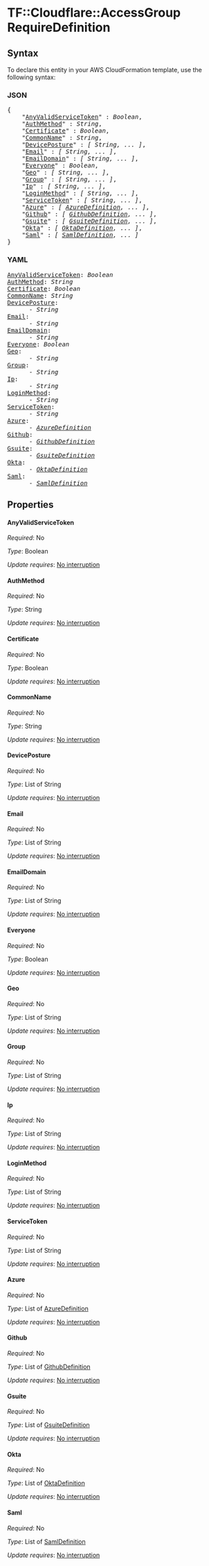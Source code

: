 # TF::Cloudflare::AccessGroup RequireDefinition

## Syntax

To declare this entity in your AWS CloudFormation template, use the following syntax:

### JSON

<pre>
{
    "<a href="#anyvalidservicetoken" title="AnyValidServiceToken">AnyValidServiceToken</a>" : <i>Boolean</i>,
    "<a href="#authmethod" title="AuthMethod">AuthMethod</a>" : <i>String</i>,
    "<a href="#certificate" title="Certificate">Certificate</a>" : <i>Boolean</i>,
    "<a href="#commonname" title="CommonName">CommonName</a>" : <i>String</i>,
    "<a href="#deviceposture" title="DevicePosture">DevicePosture</a>" : <i>[ String, ... ]</i>,
    "<a href="#email" title="Email">Email</a>" : <i>[ String, ... ]</i>,
    "<a href="#emaildomain" title="EmailDomain">EmailDomain</a>" : <i>[ String, ... ]</i>,
    "<a href="#everyone" title="Everyone">Everyone</a>" : <i>Boolean</i>,
    "<a href="#geo" title="Geo">Geo</a>" : <i>[ String, ... ]</i>,
    "<a href="#group" title="Group">Group</a>" : <i>[ String, ... ]</i>,
    "<a href="#ip" title="Ip">Ip</a>" : <i>[ String, ... ]</i>,
    "<a href="#loginmethod" title="LoginMethod">LoginMethod</a>" : <i>[ String, ... ]</i>,
    "<a href="#servicetoken" title="ServiceToken">ServiceToken</a>" : <i>[ String, ... ]</i>,
    "<a href="#azure" title="Azure">Azure</a>" : <i>[ <a href="azuredefinition.md">AzureDefinition</a>, ... ]</i>,
    "<a href="#github" title="Github">Github</a>" : <i>[ <a href="githubdefinition.md">GithubDefinition</a>, ... ]</i>,
    "<a href="#gsuite" title="Gsuite">Gsuite</a>" : <i>[ <a href="gsuitedefinition.md">GsuiteDefinition</a>, ... ]</i>,
    "<a href="#okta" title="Okta">Okta</a>" : <i>[ <a href="oktadefinition.md">OktaDefinition</a>, ... ]</i>,
    "<a href="#saml" title="Saml">Saml</a>" : <i>[ <a href="samldefinition.md">SamlDefinition</a>, ... ]</i>
}
</pre>

### YAML

<pre>
<a href="#anyvalidservicetoken" title="AnyValidServiceToken">AnyValidServiceToken</a>: <i>Boolean</i>
<a href="#authmethod" title="AuthMethod">AuthMethod</a>: <i>String</i>
<a href="#certificate" title="Certificate">Certificate</a>: <i>Boolean</i>
<a href="#commonname" title="CommonName">CommonName</a>: <i>String</i>
<a href="#deviceposture" title="DevicePosture">DevicePosture</a>: <i>
      - String</i>
<a href="#email" title="Email">Email</a>: <i>
      - String</i>
<a href="#emaildomain" title="EmailDomain">EmailDomain</a>: <i>
      - String</i>
<a href="#everyone" title="Everyone">Everyone</a>: <i>Boolean</i>
<a href="#geo" title="Geo">Geo</a>: <i>
      - String</i>
<a href="#group" title="Group">Group</a>: <i>
      - String</i>
<a href="#ip" title="Ip">Ip</a>: <i>
      - String</i>
<a href="#loginmethod" title="LoginMethod">LoginMethod</a>: <i>
      - String</i>
<a href="#servicetoken" title="ServiceToken">ServiceToken</a>: <i>
      - String</i>
<a href="#azure" title="Azure">Azure</a>: <i>
      - <a href="azuredefinition.md">AzureDefinition</a></i>
<a href="#github" title="Github">Github</a>: <i>
      - <a href="githubdefinition.md">GithubDefinition</a></i>
<a href="#gsuite" title="Gsuite">Gsuite</a>: <i>
      - <a href="gsuitedefinition.md">GsuiteDefinition</a></i>
<a href="#okta" title="Okta">Okta</a>: <i>
      - <a href="oktadefinition.md">OktaDefinition</a></i>
<a href="#saml" title="Saml">Saml</a>: <i>
      - <a href="samldefinition.md">SamlDefinition</a></i>
</pre>

## Properties

#### AnyValidServiceToken

_Required_: No

_Type_: Boolean

_Update requires_: [No interruption](https://docs.aws.amazon.com/AWSCloudFormation/latest/UserGuide/using-cfn-updating-stacks-update-behaviors.html#update-no-interrupt)

#### AuthMethod

_Required_: No

_Type_: String

_Update requires_: [No interruption](https://docs.aws.amazon.com/AWSCloudFormation/latest/UserGuide/using-cfn-updating-stacks-update-behaviors.html#update-no-interrupt)

#### Certificate

_Required_: No

_Type_: Boolean

_Update requires_: [No interruption](https://docs.aws.amazon.com/AWSCloudFormation/latest/UserGuide/using-cfn-updating-stacks-update-behaviors.html#update-no-interrupt)

#### CommonName

_Required_: No

_Type_: String

_Update requires_: [No interruption](https://docs.aws.amazon.com/AWSCloudFormation/latest/UserGuide/using-cfn-updating-stacks-update-behaviors.html#update-no-interrupt)

#### DevicePosture

_Required_: No

_Type_: List of String

_Update requires_: [No interruption](https://docs.aws.amazon.com/AWSCloudFormation/latest/UserGuide/using-cfn-updating-stacks-update-behaviors.html#update-no-interrupt)

#### Email

_Required_: No

_Type_: List of String

_Update requires_: [No interruption](https://docs.aws.amazon.com/AWSCloudFormation/latest/UserGuide/using-cfn-updating-stacks-update-behaviors.html#update-no-interrupt)

#### EmailDomain

_Required_: No

_Type_: List of String

_Update requires_: [No interruption](https://docs.aws.amazon.com/AWSCloudFormation/latest/UserGuide/using-cfn-updating-stacks-update-behaviors.html#update-no-interrupt)

#### Everyone

_Required_: No

_Type_: Boolean

_Update requires_: [No interruption](https://docs.aws.amazon.com/AWSCloudFormation/latest/UserGuide/using-cfn-updating-stacks-update-behaviors.html#update-no-interrupt)

#### Geo

_Required_: No

_Type_: List of String

_Update requires_: [No interruption](https://docs.aws.amazon.com/AWSCloudFormation/latest/UserGuide/using-cfn-updating-stacks-update-behaviors.html#update-no-interrupt)

#### Group

_Required_: No

_Type_: List of String

_Update requires_: [No interruption](https://docs.aws.amazon.com/AWSCloudFormation/latest/UserGuide/using-cfn-updating-stacks-update-behaviors.html#update-no-interrupt)

#### Ip

_Required_: No

_Type_: List of String

_Update requires_: [No interruption](https://docs.aws.amazon.com/AWSCloudFormation/latest/UserGuide/using-cfn-updating-stacks-update-behaviors.html#update-no-interrupt)

#### LoginMethod

_Required_: No

_Type_: List of String

_Update requires_: [No interruption](https://docs.aws.amazon.com/AWSCloudFormation/latest/UserGuide/using-cfn-updating-stacks-update-behaviors.html#update-no-interrupt)

#### ServiceToken

_Required_: No

_Type_: List of String

_Update requires_: [No interruption](https://docs.aws.amazon.com/AWSCloudFormation/latest/UserGuide/using-cfn-updating-stacks-update-behaviors.html#update-no-interrupt)

#### Azure

_Required_: No

_Type_: List of <a href="azuredefinition.md">AzureDefinition</a>

_Update requires_: [No interruption](https://docs.aws.amazon.com/AWSCloudFormation/latest/UserGuide/using-cfn-updating-stacks-update-behaviors.html#update-no-interrupt)

#### Github

_Required_: No

_Type_: List of <a href="githubdefinition.md">GithubDefinition</a>

_Update requires_: [No interruption](https://docs.aws.amazon.com/AWSCloudFormation/latest/UserGuide/using-cfn-updating-stacks-update-behaviors.html#update-no-interrupt)

#### Gsuite

_Required_: No

_Type_: List of <a href="gsuitedefinition.md">GsuiteDefinition</a>

_Update requires_: [No interruption](https://docs.aws.amazon.com/AWSCloudFormation/latest/UserGuide/using-cfn-updating-stacks-update-behaviors.html#update-no-interrupt)

#### Okta

_Required_: No

_Type_: List of <a href="oktadefinition.md">OktaDefinition</a>

_Update requires_: [No interruption](https://docs.aws.amazon.com/AWSCloudFormation/latest/UserGuide/using-cfn-updating-stacks-update-behaviors.html#update-no-interrupt)

#### Saml

_Required_: No

_Type_: List of <a href="samldefinition.md">SamlDefinition</a>

_Update requires_: [No interruption](https://docs.aws.amazon.com/AWSCloudFormation/latest/UserGuide/using-cfn-updating-stacks-update-behaviors.html#update-no-interrupt)

